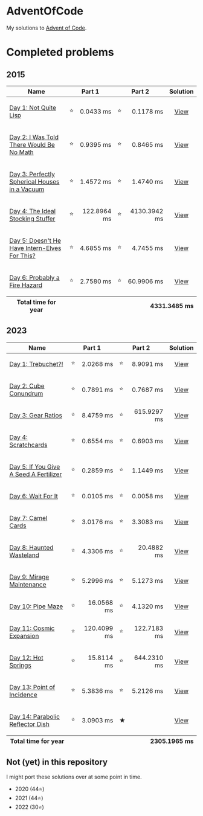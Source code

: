# AdventOfCode

My solutions to [Advent of Code](https://adventofcode.com/).

# Completed problems

## 2015
<table>
  <thead>
    <tr>
      <th>Name</th>
      <th colspan="2">Part 1</th>
      <th colspan="2">Part 2</th>
      <th colspan="2">Solution</th>
    </tr>
  </thead>
  <tbody>
    <tr>
      <td align="left">

[Day 1: Not Quite Lisp](https://adventofcode.com/2015/day/1)

</td>
      <td>⭐</td>
      <td align="right">0.0433 ms</td>
      <td>⭐</td>
      <td align="right">0.1178 ms</td>
      <td align="center">

[View](https://github.com/stokworks/AdventOfCode/blob/main/days/day2015_01.py)

</td>
    </tr>
    <tr>
      <td align="left">

[Day 2: I Was Told There Would Be No Math](https://adventofcode.com/2015/day/2)

</td>
      <td>⭐</td>
      <td align="right">0.9395 ms</td>
      <td>⭐</td>
      <td align="right">0.8465 ms</td>
      <td align="center">

[View](https://github.com/stokworks/AdventOfCode/blob/main/days/day2015_02.py)

</td>
    </tr>
    <tr>
      <td align="left">

[Day 3: Perfectly Spherical Houses in a Vacuum](https://adventofcode.com/2015/day/3)

</td>
      <td>⭐</td>
      <td align="right">1.4572 ms</td>
      <td>⭐</td>
      <td align="right">1.4740 ms</td>
      <td align="center">

[View](https://github.com/stokworks/AdventOfCode/blob/main/days/day2015_03.py)

</td>
    </tr>
    <tr>
      <td align="left">

[Day 4: The Ideal Stocking Stuffer](https://adventofcode.com/2015/day/4)

</td>
      <td>⭐</td>
      <td align="right">122.8964 ms</td>
      <td>⭐</td>
      <td align="right">4130.3942 ms</td>
      <td align="center">

[View](https://github.com/stokworks/AdventOfCode/blob/main/days/day2015_04.py)

</td>
    </tr>
    <tr>
      <td align="left">

[Day 5: Doesn&apos;t He Have Intern-Elves For This?](https://adventofcode.com/2015/day/5)

</td>
      <td>⭐</td>
      <td align="right">4.6855 ms</td>
      <td>⭐</td>
      <td align="right">4.7455 ms</td>
      <td align="center">

[View](https://github.com/stokworks/AdventOfCode/blob/main/days/day2015_05.py)

</td>
    </tr>
    <tr>
      <td align="left">

[Day 6: Probably a Fire Hazard](https://adventofcode.com/2015/day/6)

</td>
      <td>⭐</td>
      <td align="right">2.7580 ms</td>
      <td>⭐</td>
      <td align="right">60.9906 ms</td>
      <td align="center">

[View](https://github.com/stokworks/AdventOfCode/blob/main/days/day2015_06.py)

</td>
    </tr>
  </tbody>
  <tfoot>
    <tr>
      <th>Total time for year</th>
      <th colspan="5" align="right">4331.3485 ms</th>
    </tr>
  </tfoot>
</table>

## 2023
<table>
  <thead>
    <tr>
      <th>Name</th>
      <th colspan="2">Part 1</th>
      <th colspan="2">Part 2</th>
      <th colspan="2">Solution</th>
    </tr>
  </thead>
  <tbody>
    <tr>
      <td align="left">

[Day 1: Trebuchet?!](https://adventofcode.com/2023/day/1)

</td>
      <td>⭐</td>
      <td align="right">2.0268 ms</td>
      <td>⭐</td>
      <td align="right">8.9091 ms</td>
      <td align="center">

[View](https://github.com/stokworks/AdventOfCode/blob/main/days/day2023_01.py)

</td>
    </tr>
    <tr>
      <td align="left">

[Day 2: Cube Conundrum](https://adventofcode.com/2023/day/2)

</td>
      <td>⭐</td>
      <td align="right">0.7891 ms</td>
      <td>⭐</td>
      <td align="right">0.7687 ms</td>
      <td align="center">

[View](https://github.com/stokworks/AdventOfCode/blob/main/days/day2023_02.py)

</td>
    </tr>
    <tr>
      <td align="left">

[Day 3: Gear Ratios](https://adventofcode.com/2023/day/3)

</td>
      <td>⭐</td>
      <td align="right">8.4759 ms</td>
      <td>⭐</td>
      <td align="right">615.9297 ms</td>
      <td align="center">

[View](https://github.com/stokworks/AdventOfCode/blob/main/days/day2023_03.py)

</td>
    </tr>
    <tr>
      <td align="left">

[Day 4: Scratchcards](https://adventofcode.com/2023/day/4)

</td>
      <td>⭐</td>
      <td align="right">0.6554 ms</td>
      <td>⭐</td>
      <td align="right">0.6903 ms</td>
      <td align="center">

[View](https://github.com/stokworks/AdventOfCode/blob/main/days/day2023_04.py)

</td>
    </tr>
    <tr>
      <td align="left">

[Day 5: If You Give A Seed A Fertilizer](https://adventofcode.com/2023/day/5)

</td>
      <td>⭐</td>
      <td align="right">0.2859 ms</td>
      <td>⭐</td>
      <td align="right">1.1449 ms</td>
      <td align="center">

[View](https://github.com/stokworks/AdventOfCode/blob/main/days/day2023_05.py)

</td>
    </tr>
    <tr>
      <td align="left">

[Day 6: Wait For It](https://adventofcode.com/2023/day/6)

</td>
      <td>⭐</td>
      <td align="right">0.0105 ms</td>
      <td>⭐</td>
      <td align="right">0.0058 ms</td>
      <td align="center">

[View](https://github.com/stokworks/AdventOfCode/blob/main/days/day2023_06.py)

</td>
    </tr>
    <tr>
      <td align="left">

[Day 7: Camel Cards](https://adventofcode.com/2023/day/7)

</td>
      <td>⭐</td>
      <td align="right">3.0176 ms</td>
      <td>⭐</td>
      <td align="right">3.3083 ms</td>
      <td align="center">

[View](https://github.com/stokworks/AdventOfCode/blob/main/days/day2023_07.py)

</td>
    </tr>
    <tr>
      <td align="left">

[Day 8: Haunted Wasteland](https://adventofcode.com/2023/day/8)

</td>
      <td>⭐</td>
      <td align="right">4.3306 ms</td>
      <td>⭐</td>
      <td align="right">20.4882 ms</td>
      <td align="center">

[View](https://github.com/stokworks/AdventOfCode/blob/main/days/day2023_08.py)

</td>
    </tr>
    <tr>
      <td align="left">

[Day 9: Mirage Maintenance](https://adventofcode.com/2023/day/9)

</td>
      <td>⭐</td>
      <td align="right">5.2996 ms</td>
      <td>⭐</td>
      <td align="right">5.1273 ms</td>
      <td align="center">

[View](https://github.com/stokworks/AdventOfCode/blob/main/days/day2023_09.py)

</td>
    </tr>
    <tr>
      <td align="left">

[Day 10: Pipe Maze](https://adventofcode.com/2023/day/10)

</td>
      <td>⭐</td>
      <td align="right">16.0568 ms</td>
      <td>⭐</td>
      <td align="right">4.1320 ms</td>
      <td align="center">

[View](https://github.com/stokworks/AdventOfCode/blob/main/days/day2023_10.py)

</td>
    </tr>
    <tr>
      <td align="left">

[Day 11: Cosmic Expansion](https://adventofcode.com/2023/day/11)

</td>
      <td>⭐</td>
      <td align="right">120.4099 ms</td>
      <td>⭐</td>
      <td align="right">122.7183 ms</td>
      <td align="center">

[View](https://github.com/stokworks/AdventOfCode/blob/main/days/day2023_11.py)

</td>
    </tr>
    <tr>
      <td align="left">

[Day 12: Hot Springs](https://adventofcode.com/2023/day/12)

</td>
      <td>⭐</td>
      <td align="right">15.8114 ms</td>
      <td>⭐</td>
      <td align="right">644.2310 ms</td>
      <td align="center">

[View](https://github.com/stokworks/AdventOfCode/blob/main/days/day2023_12.py)

</td>
    </tr>
    <tr>
      <td align="left">

[Day 13: Point of Incidence](https://adventofcode.com/2023/day/13)

</td>
      <td>⭐</td>
      <td align="right">5.3836 ms</td>
      <td>⭐</td>
      <td align="right">5.2126 ms</td>
      <td align="center">

[View](https://github.com/stokworks/AdventOfCode/blob/main/days/day2023_13.py)

</td>
    </tr>
    <tr>
      <td align="left">

[Day 14: Parabolic Reflector Dish](https://adventofcode.com/2023/day/14)

</td>
      <td>⭐</td>
      <td align="right">3.0903 ms</td>
      <td>★</td>
      <td></td>
      <td align="center">

[View](https://github.com/stokworks/AdventOfCode/blob/main/days/day2023_14.py)

</td>
    </tr>
  </tbody>
  <tfoot>
    <tr>
      <th>Total time for year</th>
      <th colspan="5" align="right">2305.1965 ms</th>
    </tr>
  </tfoot>
</table>


## Not (yet) in this repository

I might port these solutions over at some point in time.
 - 2020 (44⭐)
 - 2021 (44⭐)
 - 2022 (30⭐)